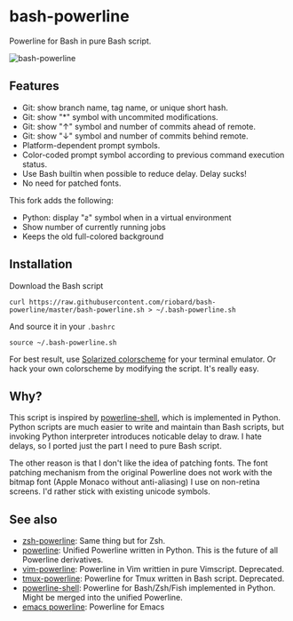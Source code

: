 # bash-powerline

Powerline for Bash in pure Bash script.

![bash-powerline](https://raw.github.com/riobard/bash-powerline/master/screenshots/solarized-light.png)

## Features

* Git: show branch name, tag name, or unique short hash.
* Git: show "*" symbol with uncommited modifications.
* Git: show "↑" symbol and number of commits ahead of remote.
* Git: show "↓" symbol and number of commits behind remote.
* Platform-dependent prompt symbols.
* Color-coded prompt symbol according to previous command execution status.
* Use Bash builtin when possible to reduce delay. Delay sucks!
* No need for patched fonts.

This fork adds the following:
* Python: display "ƨ" symbol when in a virtual environment
* Show number of currently running jobs
* Keeps the old full-colored background

## Installation

Download the Bash script

    curl https://raw.githubusercontent.com/riobard/bash-powerline/master/bash-powerline.sh > ~/.bash-powerline.sh

And source it in your `.bashrc`

    source ~/.bash-powerline.sh

For best result, use [Solarized
colorscheme](https://github.com/altercation/solarized) for your terminal
emulator. Or hack your own colorscheme by modifying the script. It's really
easy.


## Why?

This script is inspired by
[powerline-shell](https://github.com/milkbikis/powerline-shell), which is
implemented in Python. Python scripts are much easier to write and maintain than
Bash scripts, but invoking Python interpreter introduces noticable delay to
draw. I hate delays, so I ported just the part I need to pure Bash script.

The other reason is that I don't like the idea of patching fonts. The
font patching mechanism from the original Powerline does not work with the
bitmap font (Apple Monaco without anti-aliasing) I use on non-retina screens.
I'd rather stick with existing unicode symbols.


## See also

* [zsh-powerline](https://github.com/riobard/zsh-powerline): Same thing but for
    Zsh.
* [powerline](https://github.com/Lokaltog/powerline): Unified Powerline
  written in Python. This is the future of all Powerline derivatives.
* [vim-powerline](https://github.com/Lokaltog/vim-powerline): Powerline in Vim
  writtien in pure Vimscript. Deprecated.
* [tmux-powerline](https://github.com/erikw/tmux-powerline): Powerline for Tmux
  written in Bash script. Deprecated.
* [powerline-shell](https://github.com/milkbikis/powerline-shell): Powerline for
  Bash/Zsh/Fish implemented in Python. Might be merged into the unified
  Powerline.
* [emacs powerline](https://github.com/milkypostman/powerline): Powerline for
  Emacs
